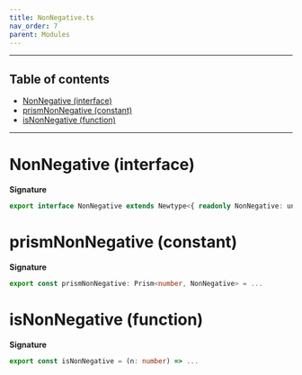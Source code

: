 ```yaml
---
title: NonNegative.ts
nav_order: 7
parent: Modules
---
```


---

<h2 class="text-delta">Table of contents</h2>

- [NonNegative (interface)](#nonnegative-interface)
- [prismNonNegative (constant)](#prismnonnegative-constant)
- [isNonNegative (function)](#isnonnegative-function)

---

# NonNegative (interface)

**Signature**

```ts
export interface NonNegative extends Newtype<{ readonly NonNegative: unique symbol }, number> {}
```

# prismNonNegative (constant)

**Signature**

```ts
export const prismNonNegative: Prism<number, NonNegative> = ...
```

# isNonNegative (function)

**Signature**

```ts
export const isNonNegative = (n: number) => ...
```
